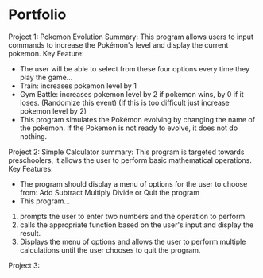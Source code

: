 # Portfolio


Project 1: Pokemon Evolution
Summary: This program allows users to input commands to increase the Pokémon's level and display the current pokemon. 
Key Feature:
- The user will be able to select from these four options every time they play the game...
- Train: increases pokemon level by 1
- Gym Battle: increases pokemon level by 2 if pokemon wins, by 0 if it loses. (Randomize this event) (If this is too difficult just increase pokemon level by 2)
- This program simulates the Pokémon evolving by changing the name of the pokemon. If the Pokemon is not ready to evolve, it does not do nothing.

  
Project 2: Simple Calculator
summary: This program is targeted towards preschoolers, it allows the user to perform basic mathematical operations.
Key Features:
- The program should display a menu of options for the user to choose from:
Add
Subtract
Multiply
Divide
or Quit the program
- This program...
1. prompts the user to enter two numbers and the operation to perform.
2. calls the appropriate function based on the user's input and display the result.
3. Displays the menu of options and allows the user to perform multiple calculations until the user chooses to quit the program.

Project 3: 
